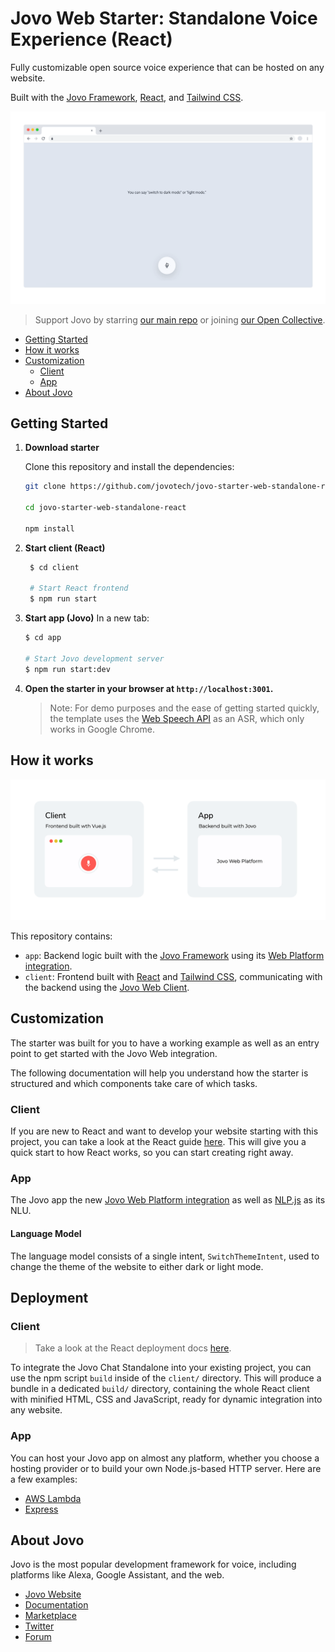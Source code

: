 # Jovo Web Starter: Standalone Voice Experience (React)

Fully customizable open source voice experience that can be hosted on any website.

Built with the [Jovo Framework](https://github.com/jovotech/jovo-framework), [React](https://github.com/facebook/react/), and [Tailwind CSS](https://github.com/tailwindlabs/tailwindcss).

![Jovo Standalone Voice Experience](./img/starter-web-standalone.gif)

> Support Jovo by starring [our main repo](https://github.com/jovotech/jovo-framework) or joining [our Open Collective](https://opencollective.com/jovo-framework).

- [Getting Started](#getting-started)
- [How it works](#how-it-works)
- [Customization](#customization)
  - [Client](#client)
  - [App](#app)
- [About Jovo](#about-jovo)

## Getting Started

1.  **Download starter**

    Clone this repository and install the dependencies:

    ```sh
    git clone https://github.com/jovotech/jovo-starter-web-standalone-react.git

    cd jovo-starter-web-standalone-react

    npm install
    ```

2.  **Start client (React)**

    ```sh
     $ cd client

     # Start React frontend
     $ npm run start
    ```

3.  **Start app (Jovo)**
    In a new tab:

    ```sh
    $ cd app

    # Start Jovo development server
    $ npm run start:dev
    ```

4.  **Open the starter in your browser at `http://localhost:3001`.**

    > Note: For demo purposes and the ease of getting started quickly, the template uses the [Web Speech API](https://wicg.github.io/speech-api/) as an ASR, which only works in Google Chrome.

## How it works

![Jovo Web Client to App](img/jovo-web-client-to-app.png)

This repository contains:

- `app`: Backend logic built with the [Jovo Framework](https://github.com/jovotech/jovo-framework) using its [Web Platform integration](https://github.com/jovotech/jovo-framework/tree/v4/latest/platforms/platform-web).
- `client`: Frontend built with [React](https://reactjs.org/) and [Tailwind CSS](https://tailwindcss.com/), communicating with the backend using the [Jovo Web Client](https://github.com/jovotech/jovo-framework/tree/v4/latest/clients/client-web).

## Customization

The starter was built for you to have a working example as well as an entry point to get started with the Jovo Web integration.

The following documentation will help you understand how the starter is structured and which components take care of which tasks.

### Client

If you are new to React and want to develop your website starting with this project, you can take a look at the React guide [here](https://reactjs.org/docs/getting-started.html). This will give you a quick start to how React works, so you can start creating right away.

### App

The Jovo app the new [Jovo Web Platform integration](http://jovo.tech/marketplace/platform-web) as well as [NLP.js](https://www.jovo.tech/marketplace/nlu-nlpjs) as its NLU.

#### Language Model

The language model consists of a single intent, `SwitchThemeIntent`, used to change the theme of the website to either dark or light mode.

## Deployment

### Client

> Take a look at the React deployment docs [here](https://create-react-app.dev/docs/deployment/).

To integrate the Jovo Chat Standalone into your existing project, you can use the npm script `build` inside of the `client/` directory. This will produce a bundle in a dedicated `build/` directory, containing the whole React client with minified HTML, CSS and JavaScript, ready for dynamic integration into any website.

### App

You can host your Jovo app on almost any platform, whether you choose a hosting provider or to build your own Node.js-based HTTP server. Here are a few examples:

- [AWS Lambda](https://www.jovo.tech/marketplace/server-lambda)
- [Express](https://www.jovo.tech/marketplace/server-express)

## About Jovo

Jovo is the most popular development framework for voice, including platforms like Alexa, Google Assistant, and the web.

- [Jovo Website](https://jovo.tech/)
- [Documentation](https://jovo.tech/docs/)
- [Marketplace](https://www.jovo.tech/marketplace/)
- [Twitter](https://twitter.com/jovotech/)
- [Forum](https://community.jovo.tech/)
